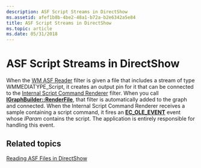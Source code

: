 ```yaml
---
description: ASF Script Streams in DirectShow
ms.assetid: afef1b8b-4be2-48a1-b72a-b2e6342a5e84
title: ASF Script Streams in DirectShow
ms.topic: article
ms.date: 05/31/2018
---
```


# ASF Script Streams in DirectShow

When the [WM ASF Reader](wm-asf-reader-filter.md) filter is given a file that includes a stream of type WMMEDIATYPE\_Script, it creates an output pin for it that can be connected to the [Internal Script Command Renderer](internal-script-command-renderer-filter.md) filter. When you call [**IGraphBuilder::RenderFile**](/windows/desktop/api/Strmif/nf-strmif-igraphbuilder-renderfile), that filter is automatically added to the graph and connected. When the Internal Script Command Renderer receives a sample containing a script command, it fires an [**EC\_OLE\_EVENT**](ec-ole-event.md) event whose *lParam* contains the script. The application is entirely responsible for handling this event.

## Related topics

<dl> <dt>

[Reading ASF Files in DirectShow](reading-asf-files-in-directshow.md)
</dt> </dl>

 

 



